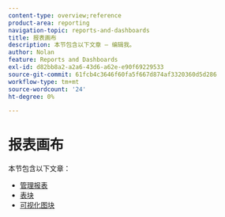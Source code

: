 ```yaml
---
content-type: overview;reference
product-area: reporting
navigation-topic: reports-and-dashboards
title: 报表画布
description: 本节包含以下文章 — 编辑我。
author: Nolan
feature: Reports and Dashboards
exl-id: d82bb8a2-a2a6-43d6-a62e-e90f69229533
source-git-commit: 61fcb4c3646f60fa5f667d874af3320360d5d286
workflow-type: tm+mt
source-wordcount: '24'
ht-degree: 0%

---
```


# 报表画布

本节包含以下文章：

* [管理报表](../../reports-and-dashboards/reporting-canvas/manage-reports/manage-reports.md)
* [表块](../../reports-and-dashboards/reporting-canvas/table-blocks/table-blocks.md)
* [可视化图块](../../reports-and-dashboards/reporting-canvas/visualization-blocks/visualization-blocks.md)
